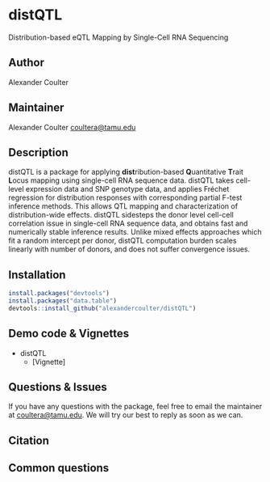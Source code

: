 # distQTL
Distribution-based eQTL Mapping by Single-Cell RNA Sequencing


## Author
Alexander Coulter


## Maintainer
Alexander Coulter <coultera@tamu.edu>


## Description
distQTL is a package for applying **dist**ribution-based **Q**uantitative **T**rait **L**ocus mapping using single-cell RNA sequence data.  distQTL takes cell-level expression data and SNP genotype data, and applies Fréchet regression for distribution responses with corresponding partial F-test inference methods.  This allows QTL mapping and characterization of distribution-wide effects.  distQTL sidesteps the donor level cell-cell correlation issue in single-cell RNA sequence data, and obtains fast and numerically stable inference results.  Unlike mixed effects approaches which fit a random intercept per donor, distQTL computation burden scales linearly with number of donors, and does not suffer convergence issues.


## Installation
```r
install.packages("devtools")
install.packages("data.table")
devtools::install_github("alexandercoulter/distQTL")
```


## Demo code & Vignettes
* distQTL
  * [Vignette]


## Questions & Issues
If you have any questions with the package, feel free to email the maintainer at coultera@tamu.edu. We will try our best to reply as soon as we can.


## Citation


## Common questions
